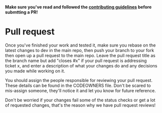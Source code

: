 **Make sure you've read and followed the [contributing guidelines](https://github.com/SamTebbs33/jaq/blob/dev/CONTRIBUTING.md) before submtting a PR!** 

# Pull request
Once you've finished your work and tested it, make sure you rebase on the latest changes to dev in the main repo, then push your branch to your fork then open up a pull request to the main repo. Leave the pull request title as the branch name but add "closes #x" if your pull request is addressing ticket x, and enter a description of what your changes do and any decisions you made while working on it.

You should assign the people responsible for reviewing your pull request. These details can be found in the CODEOWNERS file. Don't be scared to mis-assign someone, they'll notice it and let you know for future reference.

Don't be worried if your changes fail some of the status checks or get a lot of requested changes, that's the reason why we have pull request reviews!
